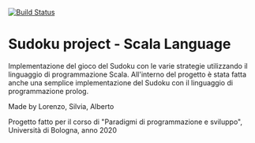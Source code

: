 [![Build Status](https://travis-ci.org/lorenz95/progettoSudoku.svg?branch=master)](https://travis-ci.org/github/lorenz95/progettoSudoku)

# Sudoku project - Scala Language

Implementazione del gioco del Sudoku con le varie strategie utilizzando il linguaggio di programmazione Scala.
All'interno del progetto è stata fatta anche una semplice implementazione del Sudoku con il linguaggio di programmazione prolog.

Made by Lorenzo, Silvia, Alberto 

Progetto fatto per il corso di "Paradigmi di programmazione e sviluppo", Università di Bologna, anno 2020
